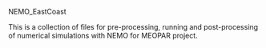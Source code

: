 NEMO_EastCoast

This is a collection of files for pre-processing, running and post-processing of numerical simulations with NEMO for MEOPAR project. 

